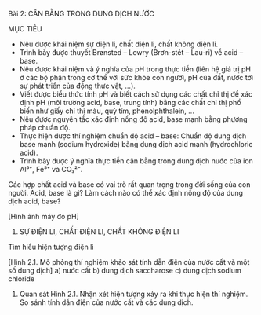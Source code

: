 Bài 2: CÂN BẰNG TRONG DUNG DỊCH NƯỚC

MỤC TIÊU
- Nêu được khái niệm sự điện li, chất điện li, chất không điện li.
- Trình bày được thuyết Brønsted – Lowry (Brơn-stét – Lau-ri) về acid – base.
- Nêu được khái niệm và ý nghĩa của pH trong thực tiễn (liên hệ giá trị pH ở các bộ phận trong cơ thể với sức khỏe con người, pH của đất, nước tới sự phát triển của động thực vật, ...).
- Viết được biểu thức tính pH và biết cách sử dụng các chất chỉ thị để xác định pH (môi trường acid, base, trung tính) bằng các chất chỉ thị phổ biến như giấy chỉ thị màu, quỳ tím, phenolphthalein, ...
- Nêu được nguyên tắc xác định nồng độ acid, base mạnh bằng phương pháp chuẩn độ.
- Thực hiện được thí nghiệm chuẩn độ acid – base: Chuẩn độ dung dịch base mạnh (sodium hydroxide) bằng dung dịch acid mạnh (hydrochloric acid).
- Trình bày được ý nghĩa thực tiễn cân bằng trong dung dịch nước của ion Al³⁺, Fe³⁺ và CO₃²⁻.

Các hợp chất acid và base có vai trò rất quan trọng trong đời sống của con người. Acid, base là gì? Làm cách nào có thể xác định nồng độ của dung dịch acid, base?

[Hình ảnh máy đo pH]

1. SỰ ĐIỆN LI, CHẤT ĐIỆN LI, CHẤT KHÔNG ĐIỆN LI

Tìm hiểu hiện tượng điện li

[Hình 2.1. Mô phỏng thí nghiệm khảo sát tính dẫn điện của nước cất và một số dung dịch]
a) nước cất
b) dung dịch saccharose
c) dung dịch sodium chloride

1. Quan sát Hình 2.1. Nhận xét hiện tượng xảy ra khi thực hiện thí nghiệm. So sánh tính dẫn điện của nước cất và các dung dịch.